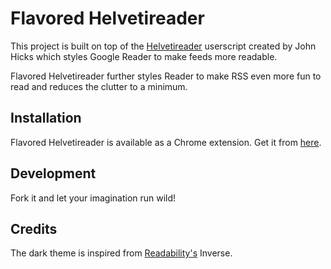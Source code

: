 Flavored Helvetireader
=====================

This project is built on top of the [Helvetireader](http://helvetireader.com) userscript created by John Hicks which styles Google Reader to make feeds more readable.

Flavored Helvetireader further styles Reader to make RSS even more fun to read and reduces the clutter to a minimum.

Installation
------------

Flavored Helvetireader is available as a Chrome extension. Get it from [here](https://chrome.google.com/extensions/detail/dkcjfdlgfmefnbhkholnhliliohggmef "").


Development
-----------
Fork it and let your imagination run wild!

Credits
-------

The dark theme is inspired from [Readability's](http://lab.arc90.com/experiments/readability/ "") Inverse.